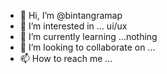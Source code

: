 - 👋 Hi, I’m @bintangramap
- 👀 I’m interested in ... ui/ux
- 🌱 I’m currently learning ...nothing
- 💞️ I’m looking to collaborate on ...
- 📫 How to reach me ...

<!---
bintangramap/bintangramap is a ✨ special ✨ repository because its `README.md` (this file) appears on your GitHub profile.
You can click the Preview link to take a look at your changes.
--->
